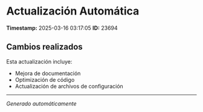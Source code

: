 # Actualización Automática

**Timestamp:** 2025-03-16 03:17:05
**ID:** 23694

## Cambios realizados

Esta actualización incluye:
- Mejora de documentación
- Optimización de código
- Actualización de archivos de configuración

---
*Generado automáticamente*
